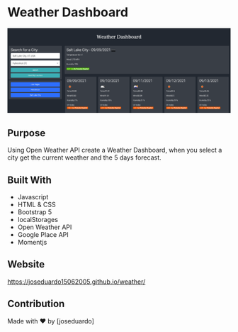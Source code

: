 # Weather Dashboard

![Mockup Screenshot](assets/images/screenShot.png)

## Purpose

Using Open Weather API create a Weather Dashboard, when you select a city get the current weather and the 5 days forecast.

## Built With

- Javascript
- HTML & CSS
- Bootstrap 5
- localStorages
- Open Weather API
- Google Place API
- Momentjs

## Website

https://joseduardo15062005.github.io/weather/

## Contribution

Made with ❤️ by [joseduardo]
